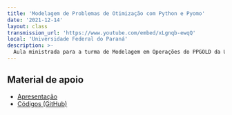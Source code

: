 ```yaml
---
title: 'Modelagem de Problemas de Otimização com Python e Pyomo'
date: '2021-12-14'
layout: class
transmission_url: 'https://www.youtube.com/embed/xLgnqb-ewqQ'
local: 'Universidade Federal do Paraná'
description: >-
  Aula ministrada para a turma de Modelagem em Operações do PPGOLD da Universidade Federal do Paraná.
---
```


## Material de apoio
  * [Apresentação](https://drive.google.com/uc?export=download&id=18QbTqUeIXruKQ1-Tk8JhWmuopgJsFPHa)
  * [Códigos (GitHub)](https://github.com/acsjunior/ppgold-pyomo)